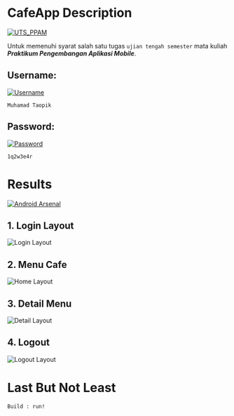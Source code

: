 # CafeApp Description
[![UTS_PPAM](https://img.shields.io/badge/UTS%20Praktikum%20Pengembangan%20Aplikasi%20Mobile-CafeApp-brightgreen.svg?style=flat)](https://android-arsenal.com/details/1/1234)

Untuk memenuhi syarat salah satu tugas `ujian tengah semester` mata kuliah ***Praktikum Pengembangan Aplikasi Mobile***.

## Username:
[![Username](https://img.shields.io/badge/Username-CafeApp-brightgreen.svg?style=flat)](https://android-arsenal.com/details/1/1234)

```
Muhamad Taopik
```

## Password:
[![Password](https://img.shields.io/badge/Password-CafeApp-brightgreen.svg?style=flat)](https://android-arsenal.com/details/1/1234)

```
1q2w3e4r
```

# Results
[![Android Arsenal](https://img.shields.io/badge/Results-CafeApp-brightgreen.svg?style=flat)](https://android-arsenal.com/details/1/1234)

## 1. Login Layout

![Login Layout](results/LoginLayout.png)

## 2. Menu Cafe

![Home Layout](results/HomeLayout.png)

## 3. Detail Menu

![Detail Layout](results/DetailLayout.png)

## 4. Logout

![Logout Layout](results/LogoutLayout.png)

# Last But Not Least

```
Build : run!
```
